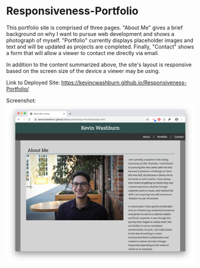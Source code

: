 # Responsiveness-Portfolio

This portfolio site is comprised of three pages. "About Me" gives a brief background on why I want to pursue web development and shows a photograph of myself. "Portfolio" currently displays placeholder images and text and will be updated as projects are completed. Finally, "Contact" shows a form that will allow a viewer to contact me directly via email. 

In addition to the content summarized above, the site's layout is responsive based on the screen size of the device a viewer may be using.

Link to Deployed Site:
https://kevincwashburn.github.io/Responsiveness-Portfolio/

Screenshot:
![alt-text](assets/images/screenshots/deployed-screenshot.jpg)
